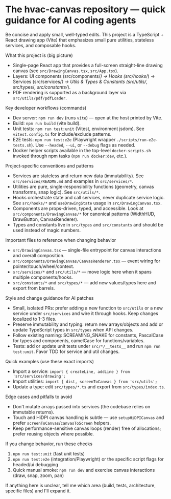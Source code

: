 # The hvac-canvas repository — quick guidance for AI coding agents

Be concise and apply small, well-typed edits. This project is a TypeScript + React drawing app (Vite) that emphasizes small pure utilities, stateless services, and composable hooks.

What this project is (big picture)

- Single-page React app that provides a full-screen straight-line drawing canvas (see `src/DrawingCanvas.tsx`, `src/App.tsx`).
- Layers: UI components (src/components/_) -> Hooks (src/hooks/_) -> Services (src/services/_) -> Utils & Types & Constants (src/utils/_, src/types/_, src/constants/_).
- PDF rendering is supported as a background layer via `src/utils/pdf/pdfLoader`.

Key developer workflows (commands)

- Dev server: `npm run dev` (runs `vite`) — open at the host printed by Vite.
- Build: `npm run build` (vite build).
- Unit tests: `npm run test:unit` (Vitest, environment jsdom). See `vitest.config.ts` for include/exclude patterns.
- E2E tests: `npm run test:e2e` (Playwright wrapper `./scripts/run-e2e-tests.sh`). Use `--headed`, `--ui`, or `--debug` flags as needed.
- Docker helper scripts available in the top-level `docker-scripts.sh` invoked through npm tasks (`npm run docker:dev`, etc.).

Project-specific conventions and patterns

- Services are stateless and return new data (immutability). See `src/services/README.md` and examples in `src/services/*`.
- Utilities are pure, single-responsibility functions (geometry, canvas transforms, snap logic). See `src/utils/*`.
- Hooks orchestrate state and call services, never duplicate service logic. See `src/hooks/*` and `useDrawingState` usage in `src/DrawingCanvas.tsx`.
- Components are props-driven, typed, and accessible. Look at `src/components/DrawingCanvas/*` for canonical patterns (WidthHUD, DrawButton, CanvasRenderer).
- Types and constants live in `src/types` and `src/constants` and should be used instead of magic numbers.

Important files to reference when changing behavior

- `src/DrawingCanvas.tsx` — single-file entrypoint for canvas interactions and overall composition.
- `src/components/DrawingCanvas/CanvasRenderer.tsx` — event wiring for pointer/touch/wheel/context.
- `src/services/*` and `src/utils/*` — move logic here when it spans multiple components/hooks.
- `src/constants/*` and `src/types/*` — add new values/types here and export from barrels.

Style and change guidance for AI patches

- Small, isolated PRs: prefer adding a new function to `src/utils` or a new service under `src/services` and wire it through hooks. Keep changes localized to 1-3 files.
- Preserve immutability and typing: return new arrays/objects and add or update TypeScript types in `src/types` when API changes.
- Follow existing naming: SCREAMING_SNAKE for constants, PascalCase for types and components, camelCase for functions/variables.
- Tests: add or update unit tests under `src/*/__tests__` and run `npm run test:unit`. Favor TDD for service and util changes.

Quick examples (use these exact imports)

- Import a service: `import { createLine, addLine } from 'src/services/drawing';`
- Import utilities: `import { dist, screenToCanvas } from 'src/utils';`
- Update a type: edit `src/types/*.ts` and export from `src/types/index.ts`.

Edge cases and pitfalls to avoid

- Don't mutate arrays passed into services (the codebase relies on immutable returns).
- Touch and HiDPI canvas handling is subtle — use `setupHiDPICanvas` and prefer `screenToCanvas`/`canvasToScreen` helpers.
- Keep performance-sensitive canvas loops (render) free of allocations; prefer reusing objects where possible.

If you change behavior, run these checks

1. `npm run test:unit` (fast unit tests)
2. `npm run test:e2e` (integration/Playwright) or the specific script flags for headed/ui debugging
3. Quick manual smoke: `npm run dev` and exercise canvas interactions (draw, snap, zoom, pan)

If anything here is unclear, tell me which area (build, tests, architecture, specific files) and I'll expand it.
